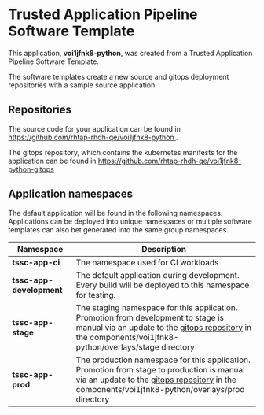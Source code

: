 # Trusted Application Pipeline Software Template

This application, **voi1jfnk8-python**, was created from a Trusted Application Pipeline Software Template.

The software templates create a new source and gitops deployment repositories with a sample source application. 

## Repositories

The source code for your application can be found in [https://github.com/rhtap-rhdh-qe/voi1jfnk8-python ](https://github.com/rhtap-rhdh-qe/voi1jfnk8-python ).
 
The gitops repository, which contains the kubernetes manifests for the application can be found in 
[https://github.com/rhtap-rhdh-qe/voi1jfnk8-python-gitops ](https://github.com/rhtap-rhdh-qe/voi1jfnk8-python-gitops ) 

## Application namespaces 

The default application will be found in the following namespaces. Applications can be deployed into unique namespaces or multiple software templates can also bet generated into the same group namespaces.  

|  Namespace   |  Description   |  
| -------- | -------- |
| **tssc-app-ci** | The namespace used for CI workloads |
| **tssc-app-development** | The default application during development. Every build will be deployed to this namespace for testing. |
| **tssc-app-stage** | The staging namespace for this application. Promotion from development to stage is manual via an update to the [gitops repository](https://github.com/rhtap-rhdh-qe/voi1jfnk8-python-gitops ) in the components/voi1jfnk8-python/overlays/stage directory |
| **tssc-app-prod** | The production namespace for this application. Promotion from stage to production is manual via an update to the [gitops repository](https://github.com/rhtap-rhdh-qe/voi1jfnk8-python-gitops ) in the components/voi1jfnk8-python/overlays/prod directory |